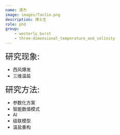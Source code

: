 ```yaml
---
name: 谭杰
image: images/TanJie.png
description: 博士生
role: phd
group: 
    - westerly_burst
    - three-dimensional_temperature_and_salinity
---
```


<span style="font-size: 25px;">研究现象:
* 西风爆发
* 三维温盐

<span style="font-size: 25px;">研究方法: 
* 参数化方案
* 智能数值模式
* AI
* 级联模型
* 温盐重构